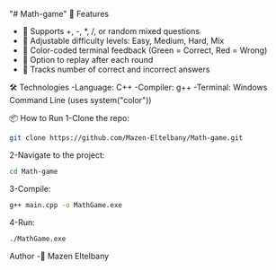 "# Math-game"
🚀 Features
- 🧮 Supports +, -, *, /, or random mixed questions
- 🎯 Adjustable difficulty levels: Easy, Medium, Hard, Mix
- 🎨 Color-coded terminal feedback (Green = Correct, Red = Wrong)
- 🔄 Option to replay after each round
- 🧠 Tracks number of correct and incorrect answers

🛠️ Technologies
-Language: C++
-Compiler: g++
-Terminal: Windows Command Line (uses system("color"))

📦 How to Run
1-Clone the repo:
```bash
git clone https://github.com/Mazen-Eltelbany/Math-game.git
```
2-Navigate to the project:
```bash
cd Math-game
```
3-Compile:
```bash
g++ main.cpp -o MathGame.exe
```
4-Run:
```bash
./MathGame.exe
```
Author
-👤 Mazen Eltelbany
